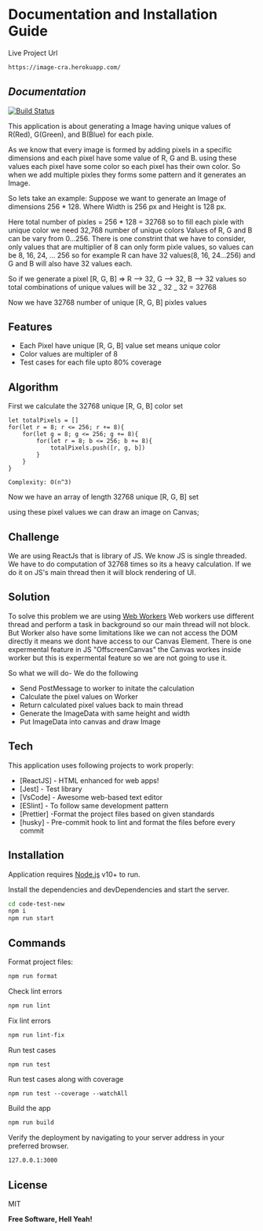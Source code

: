 # Documentation and Installation Guide

Live Project Url

```sh
https://image-cra.herokuapp.com/
```

## _Documentation_


[![Build Status](https://travis-ci.org/joemccann/dillinger.svg?branch=master)](https://travis-ci.org/joemccann/dillinger)

This application is about generating a Image having unique values of R(Red), G(Green), and B(Blue) for each pixle.

As we know that every image is formed by adding pixels in a specific dimensions and each pixel have some value of R, G and B. using these values each pixel have some color so each pixel has their own color. So when we add multiple pixles they forms some pattern and it generates an Image.

So lets take an example:
Suppose we want to generate an Image of dimensions 256 \* 128. Where Width is 256 px and Height is 128 px.

Here total number of pixles = 256 \* 128 = 32768
so to fill each pixle with unique color we need 32,768 number of unique colors
Values of R, G and B can be vary from 0...256.
There is one constrint that we have to consider, only values that are multiplier of 8 can only form pixle values, so values can be 8, 16, 24, ... 256
so for example R can have 32 values(8, 16, 24...256) and G and B will also have 32 values each.

So if we generate a pixel [R, G, B] => R --> 32, G --> 32, B --> 32 values
so total combinations of unique values will be 32 _ 32 _ 32 = 32768

Now we have 32768 number of unique [R, G, B] pixles values

## Features

- Each Pixel have unique [R, G, B] value set means unique color
- Color values are multipler of 8
- Test cases for each file upto 80% coverage

## Algorithm

First we calculate the 32768 unique [R, G, B] color set

```
let totalPixels = []
for(let r = 8; r <= 256; r += 8){
    for(let g = 8; g <= 256; g += 8){
        for(let r = 8; b <= 256; b += 8){
            totalPixels.push([r, g, b])
        }
    }
}
```

```
Complexity: O(n^3)
```

Now we have an array of length 32768 unique [R, G, B] set

using these pixel values we can draw an image on Canvas;

## Challenge

We are using ReactJs that is library of JS. We know JS is single threaded.
We have to do computation of 32768 times so its a heavy calculation. If we do it on JS's main thread then it will block rendering of UI.

## Solution

To solve this problem we are using <a href="https://developer.mozilla.org/en-US/docs/Web/API/Web_Workers_API">Web Workers</a>
Web workers use different thread and perform a task in background so our main thread will not block.
But Worker also have some limitations like we can not access the DOM directly it means we dont have access to our Canvas Element. There is one expermental feature in JS "OffscreenCanvas" the Canvas workes inside worker but this is expermental feature so we are not going to use it.

So what we will do-
We do the following

- Send PostMessage to worker to initate the calculation
- Calculate the pixel values on Worker
- Return calculated pixel values back to main thread
- Generate the ImageData with same height and width
- Put ImageData into canvas and draw Image

## Tech

This application uses following projects to work properly:

- [ReactJS] - HTML enhanced for web apps!
- [Jest] - Test library
- [VsCode] - Awesome web-based text editor
- [ESlint] - To follow same development pattern
- [Prettier] -Format the project files based on given standards
- [husky] - Pre-commit hook to lint and format the files before every commit

## Installation

Application requires [Node.js](https://nodejs.org/) v10+ to run.

Install the dependencies and devDependencies and start the server.

```sh
cd code-test-new
npm i
npm run start
```

## Commands

Format project files:

```sh
npm run format
```

Check lint errors

```sh
npm run lint
```

Fix lint errors

```sh
npm run lint-fix
```

Run test cases

```sh
npm run test
```

Run test cases along with coverage

```
npm run test --coverage --watchAll
```

Build the app

```sh
npm run build
```

Verify the deployment by navigating to your server address in
your preferred browser.

```sh
127.0.0.1:3000
```

## License

MIT

**Free Software, Hell Yeah!**
